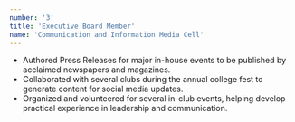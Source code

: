 ```yaml
---
number: '3'
title: 'Executive Board Member'
name: 'Communication and Information Media Cell'
---
```


- Authored Press Releases for major in-house events to be published by acclaimed newspapers and magazines.
- Collaborated with several clubs during the annual college fest to generate content for social media updates.
- Organized and volunteered for several in-club events, helping develop practical experience in leadership and communication.
